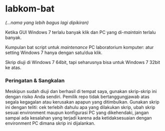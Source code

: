 # labkom-bat

_(...nama yang lebih bagus lagi dipikiran)_

Ketika GUI Windows 7 terlalu banyak klik dan PC yang di-_maintain_ terlalu banyak.

Kumpulan bat script untuk _maintenance_ PC laboratorium komputer: atur setting Windows 7 hanya dengan satu/dua klik.

Skrip diuji di Windows 7 64bit, tapi seharusnya bisa untuk Windows 7 32bit ke atas.

### Peringatan & Sangkalan

Meskipun sudah diuji dan berhasil di tempat saya, gunakan skrip-skrip ini dengan risiko Anda sendiri. Pemilik repo tidak bertanggungjawab atas segala kegagalan atau kerusakan apapun yang ditimbulkan. Gunakan skrip ini dengan teliti: cek terlebih dahulu apa yang dilakukan skrip, ubah skrip sesuai environment maupun konfigurasi PC yang dikehendaki, jangan sampai ada kesalahan yang terjadi karena ada ketidaksesuaian dengan environment PC dimana skrip ini dijalankan.
